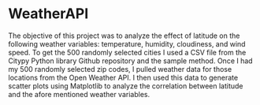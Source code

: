 # WeatherAPI
The objective of this project was to analyze the effect of latitude on the following weather variables: temperature, humidity, cloudiness, and wind speed. To get the 500 randomly selected cities I used a CSV file from the Citypy Python library Github repository and the sample method. Once I had my 500 randomly selected zip codes, I pulled weather data for those locations from the Open Weather API. I then used this data to generate scatter plots using Matplotlib to analyze the correlation between latitude and the afore mentioned weather variables. 
